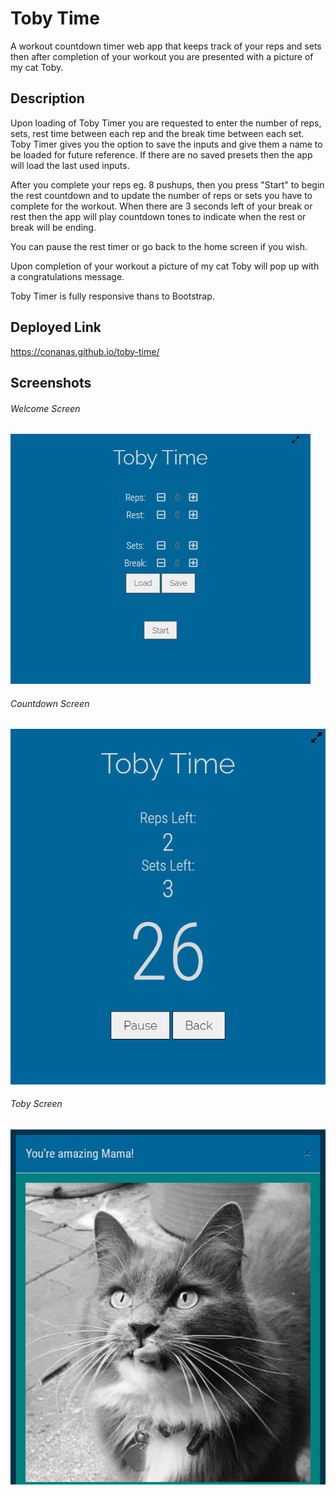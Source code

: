 # Toby Time

A workout countdown timer web app that keeps track of your reps and sets then after completion of your workout you are presented with a picture of my cat Toby.

## Description

Upon loading of Toby Timer you are requested to enter the number of reps, sets, rest time between each rep and the break time between each set. Toby Timer gives you the option to save the inputs and give them a name to be loaded for future reference. If there are no saved presets then the app will load the last used inputs.

After you complete your reps eg. 8 pushups, then you press "Start" to begin the rest countdown and to update the number of reps or sets you have to complete for the workout. When there are 3 seconds left of your break or rest then the app will play countdown tones to indicate when the rest or break will be ending.

You can pause the rest timer or go back to the home screen if you wish.

Upon completion of your workout a picture of my cat Toby will pop up with a congratulations message.

Toby Timer is fully responsive thans to Bootstrap.

## Deployed Link

https://conanas.github.io/toby-time/

## Screenshots

###### Welcome Screen

![welcome screen](assets\images\screenshots\welcome-screen.png "welcome screen")

###### Countdown Screen

![countdown screen](assets\images\screenshots\countdown-screen.png "countdown screen")

###### Toby Screen

![toby screen](assets\images\screenshots\toby-screen.png "toby screen")